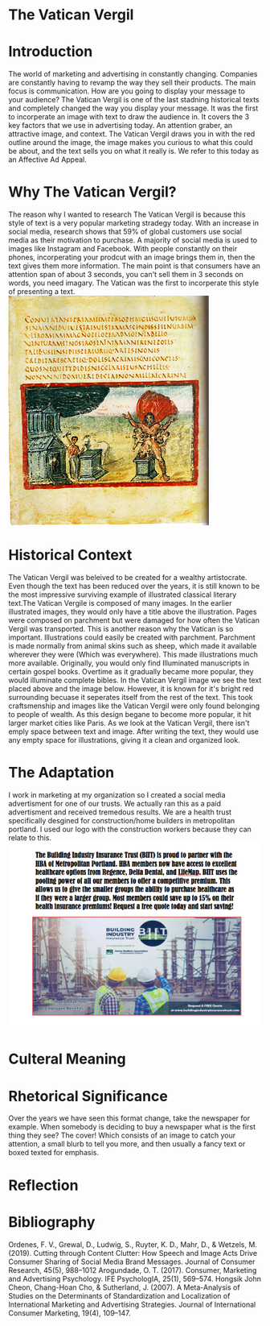 # The Vatican Vergil
# Introduction
The world of marketing and advertising in constantly changing. Companies are constantly having to revamp the way they sell their products. The main focus is communication. How are you going to display your message to your audience? The Vatican Vergil is one of the last stadning historical texts and completely changed the way you display your message. It was the first to incorperate an image with text to draw the audience in. It covers the 3 key factors that we use in advertising today. An attention graber, an attractive image, and context. The Vatican Vergil draws you in with the red outline around the image, the image makes you curious to what this could be about, and the text sells you on what it really is. We refer to this today as an Affective Ad Appeal.

# Why The Vatican Vergil?
The reason why I wanted to research The Vatican Vergil is because this style of text is a very popular marketing stradegy today. With an increase in social media, research shows that 59% of global customers use social media as their motivation to purchase. A majority of social media is used to images like Instagram and Facebook. With people constantly on their phones, incorperating your prodcut with an image brings them in, then the text gives them more information. The main point is that consumers have an attention span of about 3 seconds, you can't sell them in 3 seconds on words, you need imagary. The Vatican was the first to incorperate this style of presenting a text. 
![Vaitcan](Vatican.png)




# Historical Context
The Vatican Vergil was beleived to be created for a wealthy artistocrate. Even though the text has been reduced over the years, it is still known to be the most impressive surviving example of illustrated classical literary text.The Vatican Vergile is composed of many images. In the earlier illustrated images, they would only have a title above the illustration. Pages were composed on parchment but were damaged for how often the Vatican Vergil was transported. This is another reason why the Vatican is so important. Illustrations could easily be created with parchment. Parchment is made normally from animal skins such as sheep, which made it available wherever they were (Which was everywhere). This made illustrations much more available. Originally, you would only find Illuminated manuscripts in certain gospel books. Overtime as it gradually became more popular, they would illuminate complete bibles. In the Vatican Vergil image we see the text placed above and the image below. However, it is known for it's bright red surrounding becuase it seperates itself from the rest of the text. This took craftsmenship and images like the Vatican Vergil were only found belonging to people of wealth. As this design begane to become more popular, it hit larger market cities like Paris. As we look at the Vatican Vergil, there isn't emply space between text and image. After writing the text, they would use any empty space for illustrations, giving it a clean and organized look.


# The Adaptation
I work in marketing at my organization so I created a social media advertisment for one of our trusts. We actually ran this as a paid advertisment and received tremedous results. We are a health trust specifically desgined for construction/home builders in metropolitan portland. I used our logo with the construction workers because they can relate to this.   
![biit](biit.png)

# Culteral Meaning


# Rhetorical Significance
Over the years we have seen this format change, take the newspaper for example. When somebody is deciding to buy a newspaper what is the first thing they see? The cover! Which consists of an image to catch your attention, a small blurb to tell you more, and then usually a fancy text or boxed texted for emphasis.


# Reflection
# Bibliography
Ordenes, F. V., Grewal, D., Ludwig, S., Ruyter, K. D., Mahr, D., & Wetzels, M. (2019). Cutting through Content Clutter: How Speech and Image Acts Drive Consumer Sharing of Social Media Brand Messages. Journal of Consumer Research, 45(5), 988–1012
Arogundade, O. T. (2017). Consumer, Marketing and Advertising Psychology. IFE PsychologIA, 25(1), 569–574. 
Hongsik John Cheon, Chang-Hoan Cho, & Sutherland, J. (2007). A Meta-Analysis of Studies on the Determinants of Standardization and Localization of International Marketing and Advertising Strategies. Journal of International Consumer Marketing, 19(4), 109–147.


